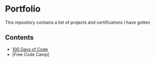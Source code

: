 # Portfolio

This repository contains a list of projects and certifications I have gotten

## Contents

- [100 Days of Code](.../100_Days_of_Code)
- [Free Code Camp]

